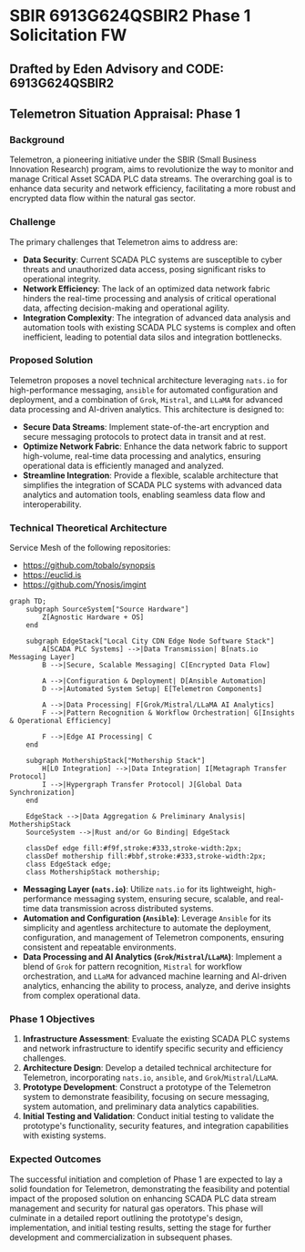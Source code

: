 # SBIR 6913G624QSBIR2 Phase 1 Solicitation FW

## Drafted by Eden Advisory and CODE: 6913G624QSBIR2

## Telemetron Situation Appraisal: Phase 1

### Background

Telemetron, a pioneering initiative under the SBIR (Small Business Innovation Research) program, aims to revolutionize the way to monitor and manage Critical Asset SCADA PLC data streams. The overarching goal is to enhance data security and network efficiency, facilitating a more robust and encrypted data flow within the natural gas sector.

### Challenge

The primary challenges that Telemetron aims to address are:

- **Data Security**: Current SCADA PLC systems are susceptible to cyber threats and unauthorized data access, posing significant risks to operational integrity.
- **Network Efficiency**: The lack of an optimized data network fabric hinders the real-time processing and analysis of critical operational data, affecting decision-making and operational agility.
- **Integration Complexity**: The integration of advanced data analysis and automation tools with existing SCADA PLC systems is complex and often inefficient, leading to potential data silos and integration bottlenecks.

### Proposed Solution

Telemetron proposes a novel technical architecture leveraging `nats.io` for high-performance messaging, `ansible` for automated configuration and deployment, and a combination of `Grok`, `Mistral`, and `LLaMA` for advanced data processing and AI-driven analytics. This architecture is designed to:

- **Secure Data Streams**: Implement state-of-the-art encryption and secure messaging protocols to protect data in transit and at rest.
- **Optimize Network Fabric**: Enhance the data network fabric to support high-volume, real-time data processing and analytics, ensuring operational data is efficiently managed and analyzed.
- **Streamline Integration**: Provide a flexible, scalable architecture that simplifies the integration of SCADA PLC systems with advanced data analytics and automation tools, enabling seamless data flow and interoperability.

### Technical Theoretical Architecture
Service Mesh of the following repositories:
- https://github.com/tobalo/synopsis
- https://euclid.is
- https://github.com/Ynosis/imgint
```mermaid
graph TD;
    subgraph SourceSystem["Source Hardware"]
        Z[Agnostic Hardware + OS]
    end

    subgraph EdgeStack["Local City CDN Edge Node Software Stack"]
        A[SCADA PLC Systems] -->|Data Transmission| B[nats.io Messaging Layer]
        B -->|Secure, Scalable Messaging| C[Encrypted Data Flow]
        
        A -->|Configuration & Deployment| D[Ansible Automation]
        D -->|Automated System Setup| E[Telemetron Components]
        
        A -->|Data Processing| F[Grok/Mistral/LLaMA AI Analytics]
        F -->|Pattern Recognition & Workflow Orchestration| G[Insights & Operational Efficiency]
        
        F -->|Edge AI Processing| C
    end
    
    subgraph MothershipStack["Mothership Stack"]
        H[L0 Integration] -->|Data Integration| I[Metagraph Transfer Protocol]
        I -->|Hypergraph Transfer Protocol| J[Global Data Synchronization]
    end
    
    EdgeStack -->|Data Aggregation & Preliminary Analysis| MothershipStack
    SourceSystem -->|Rust and/or Go Binding| EdgeStack
    
    classDef edge fill:#f9f,stroke:#333,stroke-width:2px;
    classDef mothership fill:#bbf,stroke:#333,stroke-width:2px;
    class EdgeStack edge;
    class MothershipStack mothership;
```

- **Messaging Layer (`nats.io`)**: Utilize `nats.io` for its lightweight, high-performance messaging system, ensuring secure, scalable, and real-time data transmission across distributed systems.
- **Automation and Configuration (`Ansible`)**: Leverage `Ansible` for its simplicity and agentless architecture to automate the deployment, configuration, and management of Telemetron components, ensuring consistent and repeatable environments.
- **Data Processing and AI Analytics (`Grok`/`Mistral`/`LLaMA`)**: Implement a blend of `Grok` for pattern recognition, `Mistral` for workflow orchestration, and `LLaMA` for advanced machine learning and AI-driven analytics, enhancing the ability to process, analyze, and derive insights from complex operational data.

### Phase 1 Objectives

1. **Infrastructure Assessment**: Evaluate the existing SCADA PLC systems and network infrastructure to identify specific security and efficiency challenges.
2. **Architecture Design**: Develop a detailed technical architecture for Telemetron, incorporating `nats.io`, `ansible`, and `Grok`/`Mistral`/`LLaMA`.
3. **Prototype Development**: Construct a prototype of the Telemetron system to demonstrate feasibility, focusing on secure messaging, system automation, and preliminary data analytics capabilities.
4. **Initial Testing and Validation**: Conduct initial testing to validate the prototype's functionality, security features, and integration capabilities with existing systems.

### Expected Outcomes

The successful initiation and completion of Phase 1 are expected to lay a solid foundation for Telemetron, demonstrating the feasibility and potential impact of the proposed solution on enhancing SCADA PLC data stream management and security for natural gas operators. This phase will culminate in a detailed report outlining the prototype's design, implementation, and initial testing results, setting the stage for further development and commercialization in subsequent phases.


